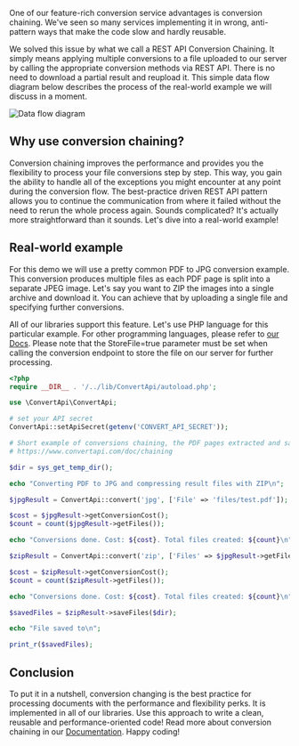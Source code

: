 One of our feature-rich conversion service advantages is conversion chaining. 
We've seen so many services implementing it in wrong, anti-pattern ways that make the code slow and hardly reusable.

We solved this issue by what we call a REST API Conversion Chaining. 
It simply means applying multiple conversions to a file uploaded to our server by calling the appropriate conversion methods 
via REST API. There is no need to download a partial result and reupload it. 
This simple data flow diagram below describes the process of the real-world example we will discuss in a moment.

![Data flow diagram](https://user-images.githubusercontent.com/62603039/82210296-74bc0c80-9917-11ea-9164-eb951413eea0.png)

## Why use conversion chaining?

Conversion chaining improves the performance and provides you the flexibility to process your file conversions step by step. 
This way, you gain the ability to handle all of the exceptions you might encounter at any point during the conversion flow. 
The best-practice driven REST API pattern allows you to continue the communication from where it failed without the need to rerun the whole process again. 
Sounds complicated? It's actually more straightforward than it sounds. Let's dive into a real-world example!

## Real-world example

For this demo we will use a pretty common PDF to JPG conversion example. This conversion produces multiple files as 
each PDF page is split into a separate JPEG image. Let's say you want to ZIP the images into a single archive and download it. 
You can achieve that by uploading a single file and specifying further conversions.

All of our libraries support this feature. Let's use PHP language for this particular example.
For other programming languages, please refer to [our Docs](https://www.convertapi.com/doc/chaining).
Please note that the StoreFile=true parameter must be set when calling the conversion endpoint to store the file on our server for further processing.

```php
<?php
require __DIR__ . '/../lib/ConvertApi/autoload.php';

use \ConvertApi\ConvertApi;

# set your API secret
ConvertApi::setApiSecret(getenv('CONVERT_API_SECRET'));

# Short example of conversions chaining, the PDF pages extracted and saved as separated JPGs and then ZIP'ed
# https://www.convertapi.com/doc/chaining

$dir = sys_get_temp_dir();

echo "Converting PDF to JPG and compressing result files with ZIP\n";

$jpgResult = ConvertApi::convert('jpg', ['File' => 'files/test.pdf']);

$cost = $jpgResult->getConversionCost();
$count = count($jpgResult->getFiles());

echo "Conversions done. Cost: ${cost}. Total files created: ${count}\n";

$zipResult = ConvertApi::convert('zip', ['Files' => $jpgResult->getFiles()]);

$cost = $zipResult->getConversionCost();
$count = count($zipResult->getFiles());

echo "Conversions done. Cost: ${cost}. Total files created: ${count}\n";

$savedFiles = $zipResult->saveFiles($dir);

echo "File saved to\n";

print_r($savedFiles);
```

## Conclusion

To put it in a nutshell, conversion changing is the best practice for processing documents with the performance and flexibility perks. 
It is implemented in all of our libraries. Use this approach to write a clean, reusable and performance-oriented code! 
Read more about conversion chaining in our [Documentation](https://www.convertapi.com/doc/chaining). Happy coding!
